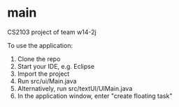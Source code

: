 # main
CS2103 project of team w14-2j

To use the application:

1. Clone the repo
2. Start your IDE, e.g. Eclipse
3. Import the project
4. Run src/ui/Main.java
4. Alternatively, run src/textUI/UIMain.java
5. In the application window, enter "create floating task"
